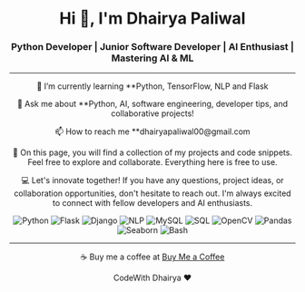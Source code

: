 <h1 align="center">Hi 👋, I'm Dhairya Paliwal</h1>

<h3 align="center">Python Developer | Junior Software Developer | AI Enthusiast | Mastering AI & ML</h3>

---

<p align="center">🌱 I’m currently learning **Python, TensorFlow, NLP and Flask</p>

<p align="center">💬 Ask me about **Python, AI, software engineering, developer tips, and collaborative projects!</p>

<p align="center">📫 How to reach me **dhairyapaliwal00@gmail.com</p>

<p align="center">🚀 On this page, you will find a collection of my projects and code snippets. Feel free to explore and collaborate. Everything here is free to use.</p>

<p align="center">💻 Let's innovate together! If you have any questions, project ideas, or collaboration opportunities, don't hesitate to reach out. I'm always excited to connect with fellow developers and AI enthusiasts.</p>

<p align="center">
  <img src="https://img.shields.io/badge/Python-%E2%9D%A4%EF%B8%8F-blue?logo=python&style=flat-square" alt="Python" />
  <img src="https://img.shields.io/badge/Flask-%F0%9F%8D%BA-green?logo=flask&style=flat-square" alt="Flask" />
  <img src="https://img.shields.io/badge/Django-%F0%9F%8C%B1-green?logo=django&style=flat-square" alt="Django" />
  <img src="https://img.shields.io/badge/NLP-%F0%9F%92%AC-green?style=flat-square" alt="NLP" />
  <img src="https://img.shields.io/badge/MySQL-%F0%9F%92%BF-yellow?logo=mysql&style=flat-square" alt="MySQL" />
  <img src="https://img.shields.io/badge/SQL-%F0%9F%93%8B-yellow?style=flat-square" alt="SQL" />
  <img src="https://img.shields.io/badge/OpenCV-%F0%9F%91%80-yellow?logo=opencv&style=flat-square" alt="OpenCV" />
  <img src="https://img.shields.io/badge/Pandas-%F0%9F%90%BC-yellow?logo=pandas&style=flat-square" alt="Pandas" />
  <img src="https://img.shields.io/badge/Seaborn-%F0%9F%93%88-yellow?logo=seaborn&style=flat-square" alt="Seaborn" />
  <img src="https://img.shields.io/badge/Bash-%F0%9F%90%9A-yellow?logo=gnu-bash&style=flat-square" alt="Bash" />
</p>

---

<p align="center">☕️ Buy me a coffee at <a href="YOUR_COFFEE_LINK_HERE">Buy Me a Coffee</a></p>


<p align="center">CodeWith Dhairya ❤️</p>
